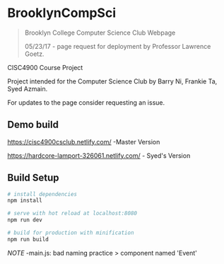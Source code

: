 # BrooklynCompSci

> Brooklyn College Computer Science Club Webpage
>
> 05/23/17 - page request for deployment by Professor Lawrence Goetz.

CISC4900 Course Project

Project intended for the Computer Science Club by Barry Ni, Frankie Ta, Syed Azmain.

For updates to the page consider requesting an issue.

## Demo build

https://cisc4900csclub.netlify.com/ -Master Version

https://hardcore-lamport-326061.netlify.com/ - Syed's Version

## Build Setup

```bash
# install dependencies
npm install

# serve with hot reload at localhost:8080
npm run dev

# build for production with minification
npm run build
```

_NOTE_
-main.js: bad naming practice > component named 'Event'
